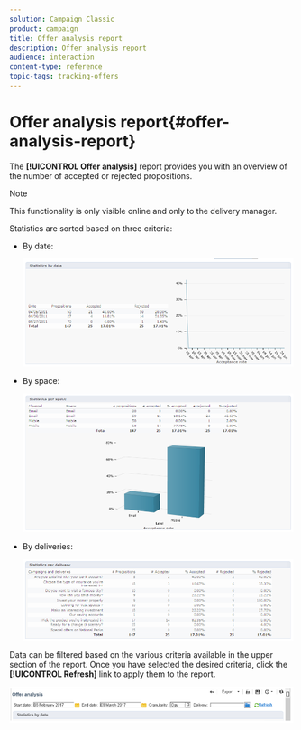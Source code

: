 ```yaml
---
solution: Campaign Classic
product: campaign
title: Offer analysis report
description: Offer analysis report
audience: interaction
content-type: reference
topic-tags: tracking-offers
---
```


# Offer analysis report{#offer-analysis-report}

The **[!UICONTROL Offer analysis]** report provides you with an overview of the number of accepted or rejected propositions.

>[!NOTE]
>
>This functionality is only visible online and only to the delivery manager.

Statistics are sorted based on three criteria:

* By date:

  ![](assets/offer_report_perdate.png)

* By space:

  ![](assets/offer_report_perspaces.png)

* By deliveries:

  ![](assets/offer_report_perdeliveries.png)

Data can be filtered based on the various criteria available in the upper section of the report. Once you have selected the desired criteria, click the **[!UICONTROL Refresh]** link to apply them to the report. 

![](assets/offer_report_criteria.png)

